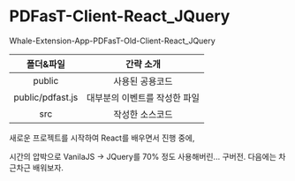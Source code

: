# PDFasT-Client-React_JQuery
Whale-Extension-App-PDFasT-Old-Client-React_JQuery

| 폴더&파일 | 간략 소개 |
|:--------:|:--------:|
| public | 사용된 공용코드 |
| public/pdfast.js | 대부분의 이벤트를 작성한 파일 |
| src | 작성한 소스코드 |

새로운 프로젝트를 시작하여 React를 배우면서 진행 중에, 

시간의 압박으로 VanilaJS -> JQuery를 70% 정도 사용해버린... 구버전. 다음에는 차근차근 배워보자.
